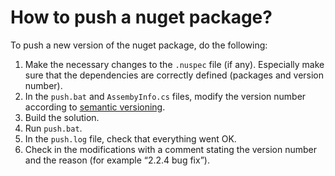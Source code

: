 ﻿# How to push a nuget package?
To push a new version of the nuget package, do the following:

1. Make the necessary changes to the `.nuspec` file (if any). Especially make sure that the dependencies are correctly defined (packages and version number).
2. In the `push.bat` and `AssembyInfo.cs` files, modify the version number according to [semantic versioning](https://semver.org/).
3. Build the solution.
4. Run `push.bat`.
5. In the `push.log` file, check that everything went OK.
6. Check in the modifications with a comment stating the version number and the reason (for example “2.2.4 bug fix”).

